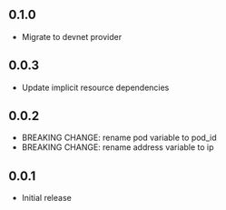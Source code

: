 ## 0.1.0

- Migrate to devnet provider

## 0.0.3

- Update implicit resource dependencies

## 0.0.2

- BREAKING CHANGE: rename pod variable to pod_id
- BREAKING CHANGE: rename address variable to ip

## 0.0.1

- Initial release
